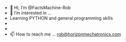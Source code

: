 - 👋 Hi, I’m @FactsMachine-Rob
- 👀 I’m interested in ...
- Learning PYTHON and general programming skills
-
- 
- 📫 How to reach me ... rob@horizonmechatronics.com

<!---
FactsMachine-Rob/FactsMachine-Rob is a ✨ special ✨ repository because its `README.md` (this file) appears on your GitHub profile.
You can click the Preview link to take a look at your changes.
--->
